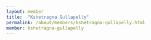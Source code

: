 ```yaml
---
layout: member
title:  "Kshetragna Gullapelly"
permalink: /about/members/kshetragna-gullapelly.html
member: kshetragna-gullapelly
---
```

